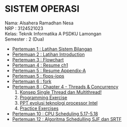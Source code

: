 # SISTEM OPERASI  
Nama: Alsahera Ramadhan Nesa  
NRP : 3124521023  
Kelas: Teknik Informatika A PSDKU Lamongan  
Semester : 2 (Dua)
- [Pertemuan 1 : Latihan Sistem Bilangan](pertemuan1.md)
- [Pertemuan 2 : Latihan Introduction](pertemuan2.md)
- [Pertemuan 3 : Flowchart](pertemuan3.md)
- [Pertemuan 4 : Resume ch1](pertemuan4.md)
- [Pertemuan 5 : Resume Appendix-A](pertemuan5.md)
- [Pertemuan 5 : flops-iops](flops-iops.md)
- [Pertemuan 6 : fork](fork.md)
- [Pertemuan 8 : Chapter 4 - Threads & Concurrency](https://github.com/Alsahera/SisOp-2025/tree/main/chapter%204)
  1. [Konsep Single Thread dan Multithread!](https://github.com/Alsahera/SisOp-2025/blob/main/chapter%204/single%20dan%20multithread.md)
  2. [Programming Exercise](https://github.com/Alsahera/SisOp-2025/blob/main/chapter%204/Programming%20Exercise.md)
  3. [PPT evolusi teknologi processor Intel](https://github.com/Alsahera/SisOp-2025/blob/main/chapter%204/evolusi%20teknologi%20processor%20Intel.pdf)
  4. [Practice Exercises](https://github.com/Alsahera/SisOp-2025/blob/main/chapter%204/Practice%20Exercises.md)
- [Pertemuan 10 : CPU Scheduling 5.17-5.18](CPU%Scheduling.md)
- [Pertemuan 12 : Algoritma Schedulling SJF dan SRTF](SJFdanSRTF.md)
